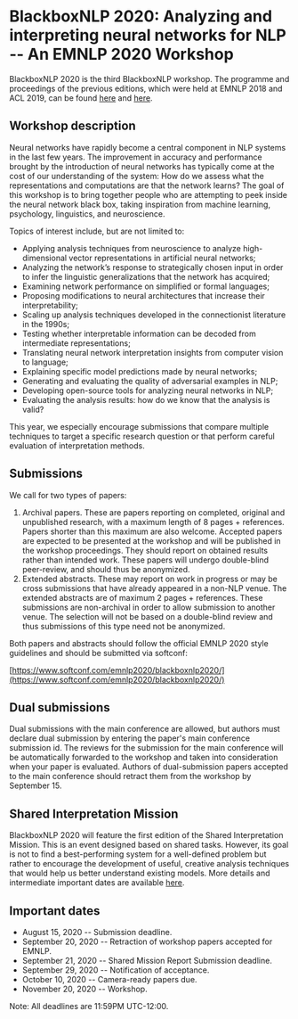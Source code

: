 # BlackboxNLP 2020: Analyzing and interpreting neural networks for NLP -- An EMNLP 2020 Workshop

BlackboxNLP 2020 is the third BlackboxNLP workshop. The programme and proceedings of the previous editions, which were held at EMNLP 2018 and ACL 2019, can be found [here](https://blackboxnlp.github.io/2018) and [here](https://blackboxnlp.github.io/2019).

## Workshop description

Neural networks have rapidly become a central component in NLP systems in the last few years. The improvement in accuracy and performance brought by the introduction of neural networks has typically come at the cost of our understanding of the system: How do we assess what the representations and computations are that the network learns? The goal of this workshop is to bring together people who are attempting to peek inside the neural network black box, taking inspiration from machine learning, psychology, linguistics, and neuroscience.

Topics of interest include, but are not limited to:
* Applying analysis techniques from neuroscience to analyze high-dimensional vector representations in artificial neural networks;
* Analyzing the network’s response to strategically chosen input in order to infer the linguistic generalizations that the network has acquired;
* Examining network performance on simplified or formal languages;
* Proposing modifications to neural architectures that increase their interpretability;
* Scaling up analysis techniques developed in the connectionist literature in the 1990s;
* Testing whether interpretable information can be decoded from intermediate representations;
* Translating neural network interpretation insights from computer vision to language;
* Explaining specific model predictions made by neural networks;
* Generating and evaluating the quality of adversarial examples in NLP;
* Developing open-source tools for analyzing neural networks in NLP;
* Evaluating the analysis results: how do we know that the analysis is valid?

This year, we especially encourage submissions that compare multiple techniques to target a specific research question or that perform careful evaluation of interpretation methods.


## Submissions

We call for two types of papers:

1. Archival papers. These are papers reporting on completed, original and unpublished research, with a maximum length of 8 pages + references. Papers shorter than this maximum are also welcome. Accepted papers are expected to be presented at the workshop and will be published in the workshop proceedings. They should report on obtained results rather than intended work. These papers will undergo double-blind peer-review, and should thus be anonymized.
1. Extended abstracts. These may report on work in progress or may be cross submissions that have already appeared in a non-NLP venue. The extended abstracts are of maximum 2 pages + references. These submissions are non-archival in order to allow submission to another venue. The selection will not be based on a double-blind review and thus submissions of this type need not be anonymized.

Both papers and abstracts should follow the official EMNLP 2020 style guidelines and should be submitted via softconf:

[https://www.softconf.com/emnlp2020/blackboxnlp2020/](https://www.softconf.com/emnlp2020/blackboxnlp2020/)

## Dual submissions
Dual submissions with the main conference are allowed, but authors must declare dual submission by entering the paper's main conference submission id.
The reviews for the submission for the main conference will be automatically forwarded to the workshop and taken into consideration when your paper is evaluated.
Authors of dual-submission papers accepted to the main conference should retract them from the workshop by September 15.

## Shared Interpretation Mission

BlackboxNLP 2020 will feature the first edition of the Shared Interpretation Mission. This is an event designed based on shared tasks. However, its goal is not to find a best-performing system for a well-defined problem but rather to encourage the development of useful, creative analysis techniques that would help us better understand existing models. More details and intermediate important dates are available [here](https://blackboxnlp.github.io/shared).


## Important dates

* August 15, 2020 -- Submission deadline.
* September 20, 2020 -- Retraction of workshop papers accepted for EMNLP.
* September 21, 2020 -- Shared Mission Report Submission deadline.
* September 29, 2020 -- Notification of acceptance.
* October 10, 2020 -- Camera-ready papers due.
* November 20, 2020 -- Workshop.

Note: All deadlines are 11:59PM UTC-12:00.
